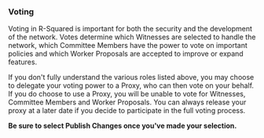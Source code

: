 ### Voting

Voting in R-Squared is important for both the security and the development of the network. Votes determine which Witnesses are selected to handle the network, which Committee Members have the power to vote on important policies and which Worker Proposals are accepted to improve or expand features.

If you don't fully understand the various roles listed above, you may choose to delegate your voting power to a Proxy, who can then vote on your behalf. If you do choose to use a Proxy, you will be unable to vote for Witnesses, Committee Members and Worker Proposals. You can always release your proxy at a later date if you decide to participate in the full voting process.

**Be sure to select Publish Changes once you've made your selection.**
